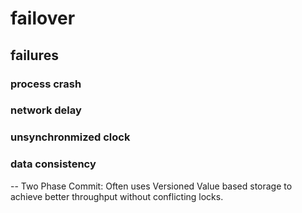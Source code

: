 # failover
## failures
### process crash
### network delay
### unsynchronmized clock
### data consistency
-- Two Phase Commit: Often uses Versioned Value based storage to achieve better throughput without conflicting locks.